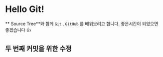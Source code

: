 # Hello Git!
** Source Tree**와 함께 `Git` , `GitHub` 를 배워보려고 합니다.
좋은시간이 되었으면 좋겠습니다 :+1:

## 두 번째 커밋을 위한 수정
